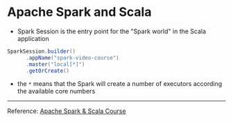 # Apache Spark and Scala

- Spark Session is the entry point for the "Spark world" in the Scala application
```scala
SparkSession.builder()
      .appName("spark-video-course")
      .master("local[*]")
      .getOrCreate()
```
- the `*` means that the Spark will create a number of executors according the available core numbers 


---
Reference: [Apache Spark & Scala Course](https://www.youtube.com/watch?v=l9vuR2SPGGQ&list=PLeEh_6coH9EpIwsiNiDCW0V-UjNZElF0d)
